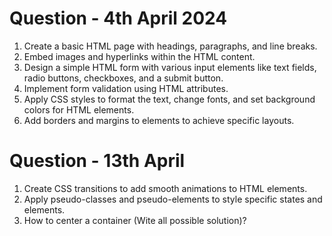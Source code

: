 # Question - 4th April 2024
1. Create a basic HTML page with headings, paragraphs, and line breaks.
2. Embed images and hyperlinks within the HTML content.
3. Design a simple HTML form with various input elements like text fields, radio buttons, checkboxes, and a submit button.
4. Implement form validation using HTML attributes.
5. Apply CSS styles to format the text, change fonts, and set background colors for HTML elements.
6. Add borders and margins to elements to achieve specific layouts.


# Question - 13th April 
1. Create CSS transitions to add smooth animations to HTML elements.
2. Apply pseudo-classes and pseudo-elements to style specific states and elements.
3. How to center a container (Wite all possible solution)?